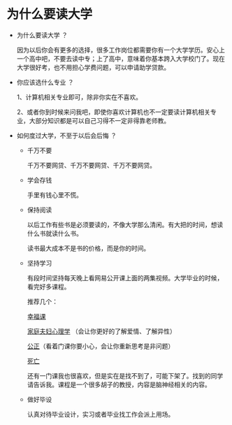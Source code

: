 # 为什么要读大学

- 为什么要读大学  ？

  因为以后你会有更多的选择，很多工作岗位都需要你有一个大学学历。安心上一个高中吧，不要去读中专；上了高中，意味着你基本跨入大学校门了。现在大学很好考，也不用担心学费问题，可以申请助学贷款。
  
  
  
- 你应该选什么专业 ？

  1、计算机相关专业即可，除非你实在不喜欢。

  2、或者你到时候来问我吧，即使你喜欢计算机也不一定要读计算机相关专业，大部分知识都是可以自己习得不一定非得靠老师教。

- 如何度过大学，不至于以后会后悔 ？

  - 千万不要

    千万不要网贷、千万不要网贷、千万不要网贷。

    

  - 学会存钱   

    手里有钱心里不慌。

    

  - 保持阅读 

    以后工作有些书是必须要读的，不像大学那么清闲。有大把的时间，想读什么书就读什么书。

    读书最大成本不是书的价格，而是你的时间。

    

  - 坚持学习  

    有段时间坚持每天晚上看网易公开课上面的两集视频。大学毕业的时候，看完好多课程。

    推荐几个：

    [幸福课](http://open.163.com/special/opencourse/positivepsychology.html)

    [家庭夫妇心理学](http://open.163.com/special/opencourse/couplespsychology.html)  （会让你更好的了解爱情、了解异性）

    [公正](http://open.163.com/special/justice/)（看着门课你要小心，会让你重新思考是非问题）

    [死亡](http://open.163.com/special/sp/philosophy-death.html)

    还有一门课我也很喜欢，但是实在是找不到了，可能下架了。找到的同学请告诉我。课程是一个很多胡子的教授，内容是脑神经相关的内容。

    

  - 做好毕设

    认真对待毕业设计，实习或者毕业找工作会派上用场。

  
  
  








